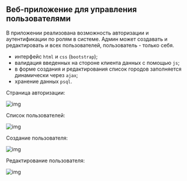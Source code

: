 ## Веб-приложение для управления пользователями

В приложении реализована возможность авторизации и аутентификации по ролям в системе.
Админ может создавать и редактировать и всех пользователей, пользователь - только себя.
+ интерфейс `html` и `css` (`bootstrap`);
+ валидация введенных на стороне клиента данных с помощью `js`;
+ в форме создания и редактирования список городов заполняется динамически через `ajax`;
+ хранение данных `psql`.

Страница авторизации:

![img](https://github.com/johnivo/job4j/blob/master/chapter_011/src/main/resources/signin.JPG)

Список пользователей:

![img](https://github.com/johnivo/job4j/blob/master/chapter_011/src/main/resources/usersview.JPG)

Создание пользователя:

![img](https://github.com/johnivo/job4j/blob/master/chapter_011/src/main/resources/create.JPG)

Редактирование пользователя:

![img](https://github.com/johnivo/job4j/blob/master/chapter_011/src/main/resources/update.JPG)